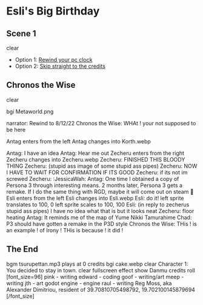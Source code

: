 # Esli's Big Birthday

## Scene 1
clear
* Option 1: [Rewind your pc clock](#chronos-the-wise)
* Option 2: [Skip straight to the credits](#the-end)

## Chronos the Wise

clear

bgi Metaworld.png

narrator: Rewind to 8/12/22
Chronos the Wise: WHAt ! your not supposed to be here

Antag enters from the left
Antag changes into Korth.webp

Antag: I have an idea
Antag: Hear me out
Zecheru enters from the right
Zecheru changes into Zecheru.webp
Zecheru: FINISHED THIS BLOODY THING
Zecheru: (stupid ass image of some stupid ass pipes)
Zecheru: NOW I HAVE TO WAIT FOR CONFIRMATION IF ITS GOOD
Zecheru: if its not im screwed
Zecheru: :JessicaWah:
Antag: One time I obtained a copy of Persona 3 through interesting means. 2 months later, Persona 3 gets a remake. If I do the same thing with RGD, maybe it will come out on steam 🤔
Esli enters from the left
Esli changes into Esli.webp
Esli: do it!
left sprite translates to 100, 0
left sprite scales to 100, 100
Esli: (in reply to zecherus stupid ass pipes) I have no idea what that is but it looks neat
Zecheru: floor heating
Antag: It reminds me of the map of Yume Nikki
Tamurahime Chad: P3 should have gotten a remake in the P3D style
Chronos the Wise: THis ! is an example ! of Irony ! THis is because ! it did !

## The End

bgm tsurupettan.mp3 plays at 0
credits bgi cake.webp
clear
Character 1: You decided to stay in town.
clear
fullscreen effect show Danmu
credits roll
[font_size=96]
pink - writing
edward - coding
goof - writing/art
meep - writing
jth - art
godot engine - engine
raul - writing
Reg Moss, aka Alexander Dimitriou, resident of 39.70810705498792, 19.702100145879694
[/font_size]
